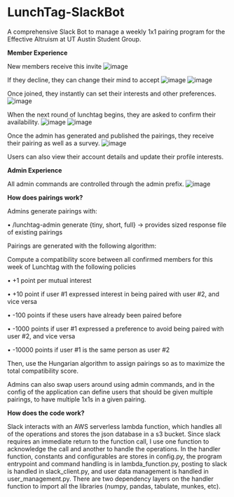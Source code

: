 # LunchTag-SlackBot
A comprehensive Slack Bot to manage a weekly 1x1 pairing program for the Effective Altruism at UT Austin Student Group.

**Member Experience**

New members receive this invite
![image](https://github.com/AlexDial624/Lunchtag-Slack-Bot/assets/29134239/8455eec4-00fa-4a50-8139-8cfa93878228)


If they decline, they can change their mind to accept
![image](https://github.com/AlexDial624/Lunchtag-Slack-Bot/assets/29134239/453ba40d-7f43-4ca2-ba23-bbc781f20a84)
![image](https://github.com/AlexDial624/Lunchtag-Slack-Bot/assets/29134239/7e04b10e-8196-4737-8cfc-08856dcb6225)




Once joined, they instantly can set their interests and other preferences.
![image](https://github.com/AlexDial624/Lunchtag-Slack-Bot/assets/29134239/d014685a-92b2-47c2-bd0e-021673d433d2)

When the next round of lunchtag begins, they are asked to confirm their availability.
![image](https://github.com/AlexDial624/Lunchtag-Slack-Bot/assets/29134239/4dc34544-7383-4d0b-8511-e50eef98201a)
![image](https://github.com/AlexDial624/Lunchtag-Slack-Bot/assets/29134239/d5eafb0f-377b-41cc-b302-0b882c8deb12)


Once the admin has generated and published the pairings, they receive their pairing as well as a survey.
![image](https://github.com/AlexDial624/Lunchtag-Slack-Bot/assets/29134239/d46b9f28-c4b8-4107-9675-78d02b96eda0)

Users can also view their account details and update their profile interests. 

**Admin Experience**

All admin commands are controlled through the admin prefix.
![image](https://github.com/AlexDial624/Lunchtag-Slack-Bot/assets/29134239/3596f2f8-1db1-47ef-a0ff-fdf21260ba3f)


**How does pairings work?**

Admins generate pairings with:

• /lunchtag-admin generate {tiny, short, full} -> provides sized response file of existing pairings

Pairings are generated with the following algorithm:
  
Compute a compatibility score between all confirmed members for this week of Lunchtag with the following policies

 • +1 point per mutual interest

 • +10 point if user #1 expressed interest in being paired with user #2, and vice versa

 • -100 points if these users have already been paired before
 
 • -1000 points if user #1 expressed a preference to avoid being paired with user #2, and vice versa
 
 • -10000 points if user #1 is the same person as user #2

Then, use the Hungarian algorithm to assign pairings so as to maximize the total compatibility score.

Admins can also swap users around using admin commands, and in the config of the application can define users that should be given multiple pairings, to have multiple 1x1s in a given pairing.

**How does the code work?**

Slack interacts with an AWS serverless lambda function, which handles all of the operations and stores the json database in a s3 bucket. Since slack requires an immediate return to the function call, I use one function to acknowledge the call and another to handle the operations. In the handler function, constants and configurables are stores in config.py, the program entrypoint and command handling is in lambda_function.py, posting to slack is handled in slack_client.py, and user data management is handled in user_management.py. There are two dependency layers on the handler function to import all the libraries (numpy, pandas, tabulate, munkes, etc).
